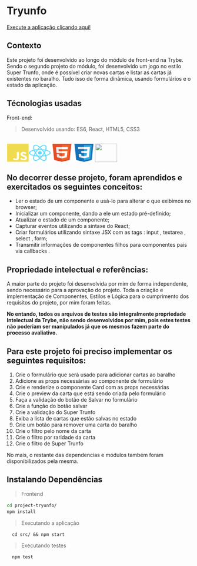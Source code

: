 # Tryunfo

<a href="https://rafaelimaf.github.io/project-tryunfo/" >Execute a aplicação clicando aqui!<a>

## Contexto
Este projeto foi desenvolvido ao longo do módulo de front-end na Trybe. Sendo o segundo projeto do módulo, foi desenvolvido um jogo no estilo Super Trunfo, onde é possível criar novas cartas e listar as cartas já existentes no baralho. Tudo isso de forma dinâmica, usando formulários e o estado da aplicação.

## Técnologias usadas

Front-end:
> Desenvolvido usando: ES6, React, HTML5, CSS3
<div style="display: inline_block"><br>
  <img align="left" height="50" width="60" src="https://raw.githubusercontent.com/devicons/devicon/master/icons/javascript/javascript-plain.svg">
  <img align="left" height="50" width="60" src="https://raw.githubusercontent.com/devicons/devicon/master/icons/react/react-original.svg">
  <img align="left" height="50" width="60" src="https://raw.githubusercontent.com/devicons/devicon/master/icons/html5/html5-original.svg">
  <img align="left" height="50" width="60" src="https://raw.githubusercontent.com/devicons/devicon/master/icons/css3/css3-original.svg">
  <img align="left" height="50" width="60" src="https://upload.wikimedia.org/wikipedia/commons/thumb/b/b2/Bootstrap_logo.svg/602px-Bootstrap_logo.svg.png">
</div>
</br>
</br>
</br>

## No decorrer desse projeto, foram aprendidos e exercitados os seguintes conceitos:
- Ler o estado de um componente e usá-lo para alterar o que exibimos no browser;
- Inicializar um componente, dando a ele um estado pré-definido;
- Atualizar o estado de um componente;
- Capturar eventos utilizando a sintaxe do React;
- Criar formulários utilizando sintaxe JSX com as tags : input , textarea , select , form;
- Transmitir informações de componentes filhos para componentes pais via callbacks .

## Propriedade intelectual e referências:
A maior parte do projeto foi desenvolvida por mim de forma independente, sendo necessário para a aprovação do projeto. Toda a criação e implementação de Componentes, Estilos e Lógica para o cumprimento dos requisitos do projeto, por mim foram feitas.

**No entando, todos os arquivos de testes são integralmente propriedade Intelectual da Trybe, não sendo desenvolvidos por mim, pois estes testes não poderiam ser manipulados já que os mesmos fazem parte do processo avaliativo.**

## Para este projeto foi preciso implementar os seguintes requisitos:
  1. Crie o formulário que será usado para adicionar cartas ao baralho
  2. Adicione as props necessárias ao componente de formulário
  3. Crie e renderize o componente Card com as props necessárias
  4. Crie o preview da carta que está sendo criada pelo formulário
  5. Faça a validação do botão de Salvar no formulário
  6. Crie a função do botão salvar
  7. Crie a validação do Super Trunfo
  8. Exiba a lista de cartas que estão salvas no estado
  9. Crie um botão para remover uma carta do baralho
  10. Crie o filtro pelo nome da carta
  11. Crie o filtro por raridade da carta
  12. Crie o filtro de Super Trunfo


No mais, o restante das dependencias e módulos também foram disponibilizados pela mesma.


## Instalando Dependências

> Frontend
```bash
cd project-tryunfo/
npm install
``` 
> Executando a aplicação
  ```
    cd src/ && npm start
  ```
> Executando testes

  ```
    npm test
  ```
